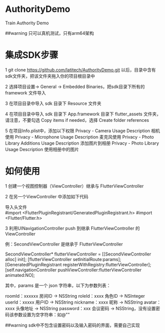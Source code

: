 # AuthorityDemo
Train Authority Demo

##warning  只可以真机测试，只有arm64架构

# 集成SDK步骤

1 git clone https://github.com/latitech/AuthorityDemo.git 以后，目录中含有sdk文件夹，把该文件夹拖入你的项目根目录中


2 选择项目设置-> General -> Embedded Binaries，把sdk目录下所有的 framework 文件导入


3 在项目目录中导入 sdk 目录下 Resource 文件夹


4 在项目目录中导入 sdk 目录下 App.framework 目录下 flutter_assets 文件夹，请注意，不要勾选 Copy items if needed，选择 Create folder references

5 在项目Info.plist中，添加以下权限
Privacy - Camera Usage Description      相机使用
Privacy - Microphone Usage Description  麦克风使用
Privacy - Photo Library Additions Usage Description 添加图片到相册
Privacy - Photo Library Usage Description   使用相册中的图片


# 如何使用

1 创建一个视图控制器（ViewController）继承与 FlutterViewController


2 在另一个ViewController 中添加如下代码

导入头文件    
#import <FlutterPluginRegistrant/GeneratedPluginRegistrant.h>
#import <Flutter/Flutter.h>

3 利用UINavigationController push 到继承 FlutterViewController 的 ViewController

例：SecondViewController 是继承于 FlutterViewController

SecondViewController* flutterViewController = [[SecondViewController alloc] init];
[flutterViewController setInitialRoute:params];
[GeneratedPluginRegistrant registerWithRegistry:flutterViewController];
[self.navigationController pushViewController:flutterViewController animated:NO];

其中，params 是一个 json 字符串，以下为参数列表：

roomId：xxxxxx     房间ID -> NSString
roleId：xxxx           角色ID -> NSInteger
userId：xxxxx        用户ID -> NSString
nickname：xxxx    昵称 -> NSString
avatar：xxxx         头像地址 -> NSString
password：xxx     会议密码 -> NSString，没有设置密码该参数设置为空字符串：如@""

##warning   sdk中不包含设置密码以及输入密码的界面，需要自己实现
